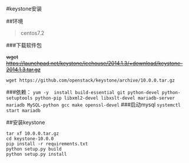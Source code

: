 #keystone安装

##环境
> centos7.2

###下载软件包

~~wget https://launchpad.net/keystone/icehouse/2014.1.3/+download/keystone-2014.1.3.tar.gz~~

`wget https://github.com/openstack/keystone/archive/10.0.0.tar.gz`

###依赖：
`yum -y  install build-essential git python-devel python-setuptools python-pip libxml2-devel libxslt-devel mariadb-server mariadb MySQL-python gcc make openssl-devel`
###启动mysql
`systemctl start mariadb`



##安装keystone
```
tar xf 10.0.0.tar.gz
cd keystone-10.0.0
pip install -r requirements.txt
python setup.py build
python setup.py install
```
